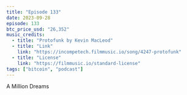 ```yaml
---
title: "Episode 133"
date: 2023-09-28
episode: 133
btc_price_usd: "26,352"
music_credits:
  - title: "Protofunk by Kevin MacLeod"
  - title: "Link"
    link: "https://incompetech.filmmusic.io/song/4247-protofunk"
  - title: "License"
    link: "https://filmmusic.io/standard-license"
tags: ["bitcoin", "podcast"]
---
```


A Million Dreams